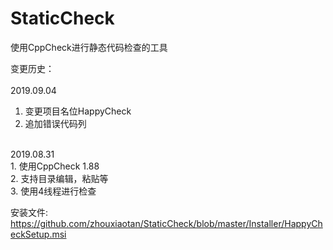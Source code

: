 # StaticCheck
使用CppCheck进行静态代码检查的工具

变更历史：<br>
<br>
2019.09.04 <br>
1. 变更项目名位HappyCheck <br>
2. 追加错误代码列<br>

<br>
2019.08.31 <br>
1. 使用CppCheck 1.88<br>
2. 支持目录编辑，粘贴等<br>
3. 使用4线程进行检查

安装文件:<br>
https://github.com/zhouxiaotan/StaticCheck/blob/master/Installer/HappyCheckSetup.msi
